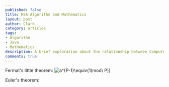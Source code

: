 ```yaml
---
published: false
title: RSA Algorithm and Mathematics
layout: post
author: Clark
category: articles
tags:
- Algorithm
- Java
- Mathematics
description: A brief exploration about the relationship between Computer Science and Mathematics
comments: true
---
```


Fermat's little theorem: <img src="https://latex.codecogs.com/gif.latex?a^{P-1}\equiv{1(mod\&space;P)}" title="a^{P-1}\equiv{1(mod\ P)}" />

Euler's theorem:
